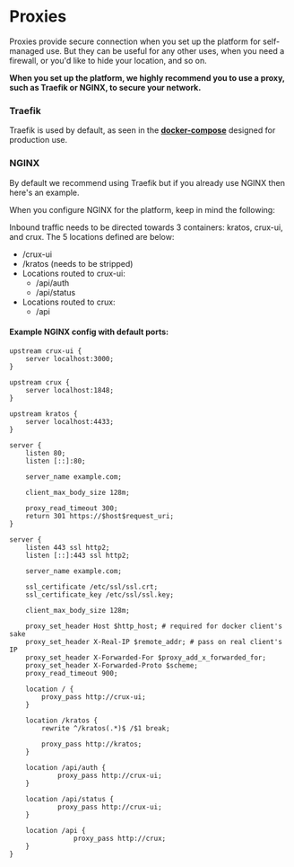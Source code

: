 # Proxies

Proxies provide secure connection when you set up the platform for self-managed use. But they can be useful for any other uses, when you need a firewall, or you'd like to hide your location, and so on.

**When you set up the platform, we highly recommend you to use a proxy, such as Traefik or NGINX, to secure your network.**

### Traefik

Traefik is used by default, as seen in the [**docker-compose**](https://github.com/dyrector-io/dyrectorio/blob/develop/docker-compose.yaml) designed for production use.

### NGINX

By default we recommend using Traefik but if you already use NGINX then here's an example.

When you configure NGINX for the platform, keep in mind the following:

Inbound traffic needs to be directed towards 3 containers: kratos, crux-ui, and crux. The 5 locations defined are below:

* /crux-ui
* /kratos (needs to be stripped)
* Locations routed to crux-ui:
  * /api/auth
  * /api/status
* Locations routed to crux:
  * /api

#### Example NGINX config with default ports:

```nginx
upstream crux-ui {
    server localhost:3000;
}

upstream crux {
    server localhost:1848;
}

upstream kratos {
    server localhost:4433;
}

server {
    listen 80;
    listen [::]:80;

    server_name example.com;

    client_max_body_size 128m;

    proxy_read_timeout 300;
    return 301 https://$host$request_uri;
}

server {
    listen 443 ssl http2;
    listen [::]:443 ssl http2;

    server_name example.com;

    ssl_certificate /etc/ssl/ssl.crt;
    ssl_certificate_key /etc/ssl/ssl.key;

    client_max_body_size 128m;

    proxy_set_header Host $http_host; # required for docker client's sake
    proxy_set_header X-Real-IP $remote_addr; # pass on real client's IP
    proxy_set_header X-Forwarded-For $proxy_add_x_forwarded_for;
    proxy_set_header X-Forwarded-Proto $scheme;
    proxy_read_timeout 900;

    location / {
        proxy_pass http://crux-ui;
    }

    location /kratos {
        rewrite ^/kratos(.*)$ /$1 break;

        proxy_pass http://kratos;
    }

    location /api/auth {
            proxy_pass http://crux-ui;
    }
    
    location /api/status {
            proxy_pass http://crux-ui;
    }

    location /api {
                proxy_pass http://crux;
    }
}
```
